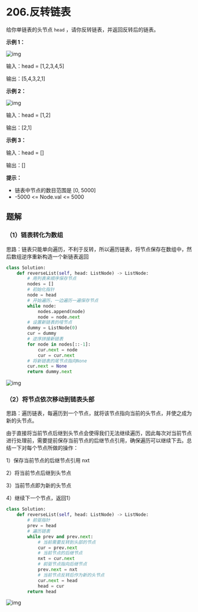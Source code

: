 # 206.反转链表

给你单链表的头节点 `head` ，请你反转链表，并返回反转后的链表。

 

**示例 1：**

![img](https://assets.leetcode.com/uploads/2021/02/19/rev1ex1.jpg)

输入：head = [1,2,3,4,5]

输出：[5,4,3,2,1]

**示例 2：**

![img](https://assets.leetcode.com/uploads/2021/02/19/rev1ex2.jpg)

输入：head = [1,2]

输出：[2,1]

**示例 3：**

输入：head = []

输出：[]

**提示：**

- 链表中节点的数目范围是 [0, 5000]
- -5000 <= Node.val <= 5000

## 题解

### （1）链表转化为数组

思路：链表只能单向遍历，不利于反转，所以遍历链表，将节点保存在数组中，然后数组逆序重新构造一个新链表返回

```python
class Solution:
    def reverseList(self, head: ListNode) -> ListNode:
        # 用列表来顺序保存节点
        nodes = []
        # 初始化指针
        node = head
        # 开始遍历，一边遍历一遍保存节点
        while node:
            nodes.append(node)
            node = node.next
        # 设置新链表的哑节点
        dummy = ListNode(0)
        cur = dummy
        # 逆序拼接新链表
        for node in nodes[::-1]:
            cur.next = node
            cur = cur.next
        # 将新链表的尾节点指向None
        cur.next = None
        return dummy.next
```

![img](http://m.qpic.cn/psc?/V512TBad4bullY3gMXFZ1Dt1de1dRK6b/ruAMsa53pVQWN7FLK88i5jX6QoIU7sbTm8aKm9DIARBKrrhuSqv36kI38snVgDk5PWeD*FAU0grYeB6MHDMlTAdo5i81OUl0qb6doN1hUos!/mnull&bo=IQJ6AAAAAAADB3s!&rf=photolist&t=5)

### （2）将节点依次移动到链表头部

思路：遍历链表，每遍历到一个节点，就将该节点指向当前的头节点，并使之成为新的头节点。

由于直接将当前节点后继到头节点会使得我们无法继续遍历，因此每次对当前节点进行处理前，需要提前保存当前节点的后继节点引用，确保遍历可以继续下去。总结一下对每个节点所做的操作：

1）保存当前节点的后继节点引用 nxt

2）将当前节点后继到头节点

3）当前节点即为新的头节点

4）继续下一个节点，返回1）

```python
class Solution:
    def reverseList(self, head: ListNode) -> ListNode:
        # 前驱指针
        prev = head
        # 遍历链表
        while prev and prev.next:
            # 当前需要反转到头部的节点
            cur = prev.next
            # 当前节点的后继节点
            nxt = cur.next
            # 前驱节点指向后继节点
            prev.next = nxt
            # 当前节点反转后作为新的头节点
            cur.next = head
            head = cur
        return head
```

![img](http://m.qpic.cn/psc?/V512TBad4bullY3gMXFZ1Dt1de1dRK6b/ruAMsa53pVQWN7FLK88i5nqu*fUEFcHGm283Mq5HwpZF5G76MGLLo0YBerW3oCbi1z54e9bfD9w1Hvqqa.Ld3FGsAI5khzyJTddaxs6jY.o!/mnull&bo=EwJ3AAAAAAADB0Q!&rf=photolist&t=5)

